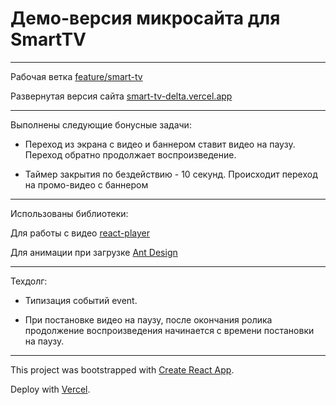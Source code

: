 # Демо-версия микросайта для SmartTV

---

Рабочая ветка [feature/smart-tv](https://github.com/vedmond/smart-tv/tree/feature/smart-tv)

Развернутая версия сайта [smart-tv-delta.vercel.app](https://smart-tv-delta.vercel.app/)

---

Выполнены следующие бонусные задачи:

- Переход из экрана с видео и баннером ставит видео на паузу. Переход обратно продолжает воспроизведение.

- Таймер закрытия по бездействию - 10 секунд. Происходит переход на промо-видео с баннером

---

Использованы библиотеки:

Для работы с видео [react-player](https://www.npmjs.com/package/react-player)

Для анимации при загрузке [Ant Design](https://ant.design/)

---

Техдолг:

- Типизация событий event.

- При постановке видео на паузу, после окончания ролика продолжение воспроизведения начинается с времени постановки на паузу.

---

This project was bootstrapped with [Create React App](https://github.com/facebook/create-react-app).

Deploy with [Vercel](https://vercel.com).
